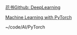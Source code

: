 [花书Github: DeepLearning](https://github.com/MingchaoZhu/DeepLearning)

[Machine Learning with PyTorch](https://github.com/DataForScience/PyTorch#)

~/code/AI/PyTorch